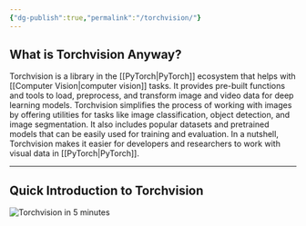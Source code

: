 ```yaml
---
{"dg-publish":true,"permalink":"/torchvision/"}
---
```



## What is Torchvision Anyway?

Torchvision is a library in the [[PyTorch\|PyTorch]] ecosystem that helps with [[Computer Vision\|computer vision]] tasks. It provides pre-built functions and tools to load, preprocess, and transform image and video data for deep learning models. Torchvision simplifies the process of working with images by offering utilities for tasks like image classification, object detection, and image segmentation. It also includes popular datasets and pretrained models that can be easily used for training and evaluation. In a nutshell, Torchvision makes it easier for developers and researchers to work with visual data in [[PyTorch\|PyTorch]].

---

## Quick Introduction to Torchvision

![**Torchvision in 5 minutes**](https://www.youtube.com/watch?v=CU6bTEClzlw&t=228s)
